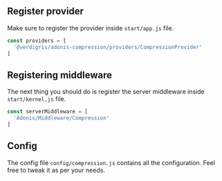 ## Register provider

Make sure to register the provider inside `start/app.js` file.

```javascript
const providers = [
  '@verdigris/adonis-compression/providers/CompressionProvider'
]
```

## Registering middleware

The next thing you should do is register the server middleware inside `start/kernel.js` file.

```javascript
const serverMiddleware = [
  'Adonis/Middleware/Compression'
]
```

## Config

The config file `config/compression.js` contains all the configuration. Feel
free to tweak it as per your needs.
